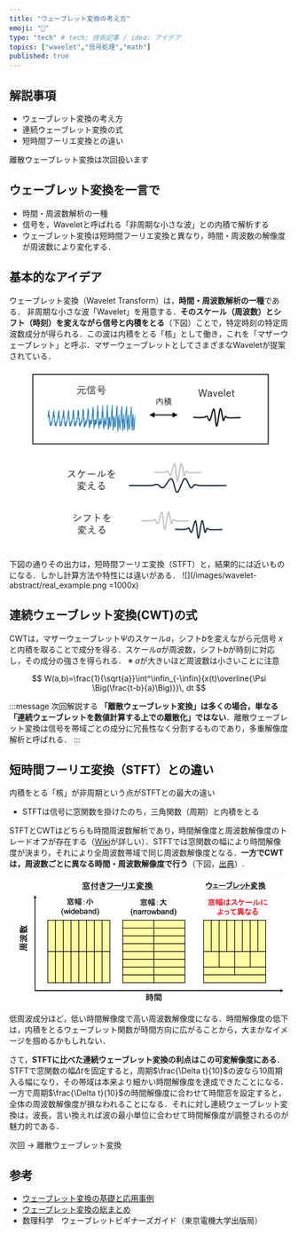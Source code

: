 ```yaml
---
title: "ウェーブレット変換の考え方"
emoji: "🌊"
type: "tech" # tech: 技術記事 / idea: アイデア
topics: ["wavelet","信号処理","math"]
published: true
---
```



## 解説事項
- ウェーブレット変換の考え方
- 連続ウェーブレット変換の式
- 短時間フーリエ変換との違い

離散ウェーブレット変換は次回扱います


## ウェーブレット変換を一言で
- 時間・周波数解析の一種
- 信号を，Waveletと呼ばれる「非周期な小さな波」との内積で解析する
- ウェーブレット変換は短時間フーリエ変換と異なり，時間・周波数の解像度が周波数により変化する．

## 基本的なアイデア
ウェーブレット変換（Wavelet Transform）は，**時間・周波数解析の一種**である．
非周期な小さな波「Wavelet」を用意する．**そのスケール（周波数）とシフト（時刻）を変えながら信号と内積をとる**（下図）ことで，特定時刻の特定周波数成分が得られる．この波は内積をとる「核」として働き，これを「マザーウェーブレット」と呼ぶ．マザーウェーブレットとしてさまざまなWaveletが提案されている．
![](/images/wavelet-abstract/idea.png)

下図の通りその出力は，短時間フーリエ変換（STFT）と，結果的には近いものになる．しかし計算方法や特性には違いがある．
![](/images/wavelet-abstract/real_example.png =1000x)


## 連続ウェーブレット変換(CWT)の式

CWTは，マザーウェーブレット$\Psi$のスケール$a$，シフト$b$を変えながら元信号 $x$と内積を取ることで成分を得る．スケール$a$が周波数，シフト$b$が時刻に対応し，その成分の強さを得られる．
※ $a$が大きいほど周波数は小さいことに注意
    
$$
W(a,b)=\frac{1}{\sqrt{a}}\int^\infin_{-\infin}{x(t)\overline{\Psi \Big(\frac{t-b}{a}\Big)}}\, dt
$$

:::message
次回解説する **「離散ウェーブレット変換」は多くの場合，単なる「連続ウェーブレットを数値計算する上での離散化」ではない**．離散ウェーブレット変換は信号を帯域ごとの成分に冗長性なく分割するものであり，多重解像度解析と呼ばれる．
:::

## 短時間フーリエ変換（STFT）との違い
内積をとる「核」が非周期という点がSTFTとの最大の違い
- STFTは信号に窓関数を掛けたのち，三角関数（周期）と内積をとる

STFTとCWTはどちらも時間周波数解析であり，時間解像度と周波数解像度のトレードオフが存在する（[Wiki](https://en.wikipedia.org/wiki/Wavelet_transform)が詳しい）．STFTでは窓関数の幅により時間解像度が決まり，それにより全周波数帯域で同じ周波数解像度となる．**一方でCWTは，周波数ごとに異なる時間・周波数解像度で行う**（下図，[出典](https://www.docswell.com/s/rtachi-lab/KLP3G5-2022-08-28-155727/9)）.
    
![](/images/wavelet-abstract/resolution.png)

低周波成分ほど，低い時間解像度で高い周波数解像度になる．時間解像度の低下は，内積をとるウェーブレット関数が時間方向に広がることから，大まかなイメージを掴めるかもしれない．

さて，**STFTに比べた連続ウェーブレット変換の利点はこの可変解像度にある**．STFTで窓関数の幅$\Delta t$を固定すると，周期$\frac{\Delta t}{10}$の波なら10周期入る幅になり，その帯域は本来より細かい時間解像度を達成できたことになる．一方で周期$\frac{\Delta t}{10}$の時間解像度に合わせて時間窓を設定すると，全体の周波数解像度が損なわれることになる．それに対し連続ウェーブレット変換は，波長，言い換えれば波の最小単位に合わせて時間解像度が調整されるのが魅力的である．

次回 → 離散ウェーブレット変換

## 参考

- [ウェーブレット変換の基礎と応用事例](https://www.slideshare.net/slideshow/ss-42388444/42388444#12)
- [ウェーブレット変換の総まとめ](https://shop.cqpub.co.jp/hanbai/books/30/30961/30961_9syo.pdf)
- 数理科学　ウェーブレットビギナーズガイド（東京電機大学出版局）
